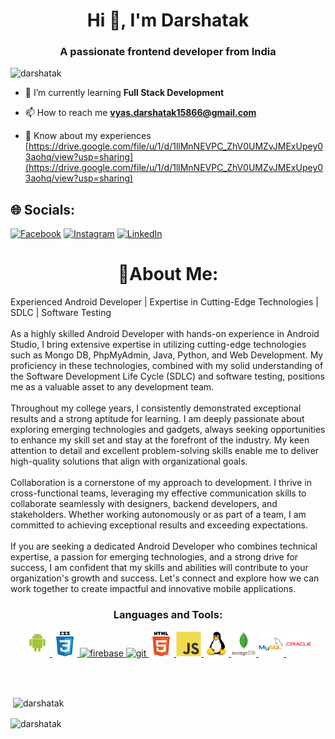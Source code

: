 
<h1 align="center">Hi 👋, I'm Darshatak</h1>
<h3 align="center">A passionate frontend developer from India</h3>

<p align="left"> <img src="https://komarev.com/ghpvc/?username=darshatak&label=Profile%20views&color=0e75b6&style=flat" alt="darshatak" /> </p>

- 🌱 I’m currently learning **Full Stack Development**

- 📫 How to reach me **vyas.darshatak15866@gmail.com**

- 📄 Know about my experiences [https://drive.google.com/file/u/1/d/1llMnNEVPC_ZhV0UMZvJMExUpey03aohq/view?usp=sharing](https://drive.google.com/file/u/1/d/1llMnNEVPC_ZhV0UMZvJMExUpey03aohq/view?usp=sharing)



## 🌐 Socials:
[![Facebook](https://img.shields.io/badge/Facebook-%231877F2.svg?logo=Facebook&logoColor=white)](https://facebook.com/darshatakvyas) [![Instagram](https://img.shields.io/badge/Instagram-%23E4405F.svg?logo=Instagram&logoColor=white)](https://instagram.com/darshatak) [![LinkedIn](https://img.shields.io/badge/LinkedIn-%230077B5.svg?logo=linkedin&logoColor=white)](https://linkedin.com/in/darshatakvyas) 






<h1 align="center">💫About Me:</h1>
Experienced Android Developer | Expertise in Cutting-Edge Technologies | SDLC | Software Testing<br><br>As a highly skilled Android Developer with hands-on experience in Android Studio, I bring extensive expertise in utilizing cutting-edge technologies such as Mongo DB, PhpMyAdmin, Java, Python, and Web Development. My proficiency in these technologies, combined with my solid understanding of the Software Development Life Cycle (SDLC) and software testing, positions me as a valuable asset to any development team.<br><br>Throughout my college years, I consistently demonstrated exceptional results and a strong aptitude for learning. I am deeply passionate about exploring emerging technologies and gadgets, always seeking opportunities to enhance my skill set and stay at the forefront of the industry. My keen attention to detail and excellent problem-solving skills enable me to deliver high-quality solutions that align with organizational goals.<br><br>Collaboration is a cornerstone of my approach to development. I thrive in cross-functional teams, leveraging my effective communication skills to collaborate seamlessly with designers, backend developers, and stakeholders. Whether working autonomously or as part of a team, I am committed to achieving exceptional results and exceeding expectations.<br><br>If you are seeking a dedicated Android Developer who combines technical expertise, a passion for emerging technologies, and a strong drive for success, I am confident that my skills and abilities will contribute to your organization's growth and success. Let's connect and explore how we can work together to create impactful and innovative mobile applications.

<h3 align="center" >Languages and Tools:</h3>
<p align="center"> <a href="https://developer.android.com" target="_blank" rel="noreferrer"> <img src="https://raw.githubusercontent.com/devicons/devicon/master/icons/android/android-original-wordmark.svg" alt="android" width="40" height="40"/> </a> <a href="https://www.w3schools.com/css/" target="_blank" rel="noreferrer"> <img src="https://raw.githubusercontent.com/devicons/devicon/master/icons/css3/css3-original-wordmark.svg" alt="css3" width="40" height="40"/> </a> <a href="https://firebase.google.com/" target="_blank" rel="noreferrer"> <img src="https://www.vectorlogo.zone/logos/firebase/firebase-icon.svg" alt="firebase" width="40" height="40"/> </a> <a href="https://git-scm.com/" target="_blank" rel="noreferrer"> <img src="https://www.vectorlogo.zone/logos/git-scm/git-scm-icon.svg" alt="git" width="40" height="40"/> </a> <a href="https://www.w3.org/html/" target="_blank" rel="noreferrer"> <img src="https://raw.githubusercontent.com/devicons/devicon/master/icons/html5/html5-original-wordmark.svg" alt="html5" width="40" height="40"/> </a> <a href="https://developer.mozilla.org/en-US/docs/Web/JavaScript" target="_blank" rel="noreferrer"> <img src="https://raw.githubusercontent.com/devicons/devicon/master/icons/javascript/javascript-original.svg" alt="javascript" width="40" height="40"/> </a> <a href="https://www.linux.org/" target="_blank" rel="noreferrer"> <img src="https://raw.githubusercontent.com/devicons/devicon/master/icons/linux/linux-original.svg" alt="linux" width="40" height="40"/> </a> <a href="https://www.mongodb.com/" target="_blank" rel="noreferrer"> <img src="https://raw.githubusercontent.com/devicons/devicon/master/icons/mongodb/mongodb-original-wordmark.svg" alt="mongodb" width="40" height="40"/> </a> <a href="https://www.mysql.com/" target="_blank" rel="noreferrer"> <img src="https://raw.githubusercontent.com/devicons/devicon/master/icons/mysql/mysql-original-wordmark.svg" alt="mysql" width="40" height="40"/> </a> <a href="https://www.oracle.com/" target="_blank" rel="noreferrer"> <img src="https://raw.githubusercontent.com/devicons/devicon/master/icons/oracle/oracle-original.svg" alt="oracle" width="40" height="40"/> </a> </p>

<br><br>
<p>&nbsp;<img align="center" src="https://github-readme-stats.vercel.app/api?username=darshatak&show_icons=true&locale=en" alt="darshatak" /></p>

<p><img align="center" src="https://github-readme-streak-stats.herokuapp.com/?user=darshatak&" alt="darshatak" /></p>
